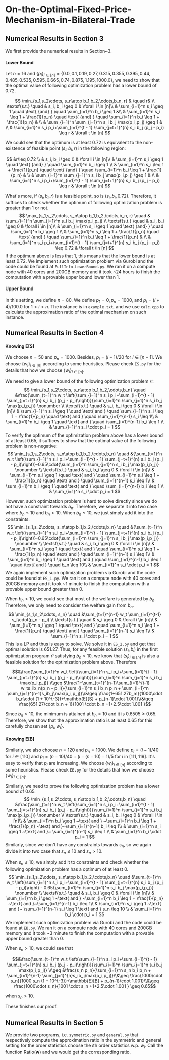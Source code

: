 # On-the-Optimal-Fixed-Price-Mechanism-in-Bilateral-Trade



## Numerical Results in Section 3

We first provide the numerical results in Section~3. 

#### Lower Bound

Let $n = 16$ and $\{p_i\}_{i\in [n]} = \{0.0, 0.1, 0.19, 0.27, 0.315, 0.355, 0.395, 0.44, 0.485, 0.535, 0.595, 0.665, 0.74, 0.875, 1.195, 1000.0\}$, we need to show that the optimal value of following optimization problem has a lower bound of $0.72$.

$$
\min_{s_1,s_2\cdots, s_n\atop b_1,b_2,\cdots,b_n, r} & \quad r&  \\
\textsf{s.t.} \quad  & s_i, b_i \geq 0 & \forall i \in [n]\\
& \sum_{i=1}^n s_i \geq 1 \quad \text{ {and} } \quad  \sum_{i=1}^n b_i \geq 1 &\\
& \sum_{i=1}^n s_i \leq 1 + \frac{1}{p_n} \quad \text{ {and} } \quad  \sum_{i=1}^n b_i \leq 1 + \frac{1}{p_n} &     \\
& \sum_{i=1}^n \sum_{j=1}^n s_i b_j \max(p_i,p_j) \geq 1 &    \\
& \sum_{i=1}^n s_i p_i+\sum_{i=1}^{t - 1} \sum_{j=t+1}^{n} s_i b_j (p_j - p_i) \leq r & \forall t \in [n]
$$


We could see that the optimum is at least $0.72$ is equivalent to the non-existence of feasible point $(s_i, b_i, r)$ in the following region:


$$
&r\leq 0.72  \\
  & s_i, b_i \geq 0 & \forall i \in [n]\\
& \sum_{i=1}^n s_i \geq 1 \quad \text{ {and} } \quad  \sum_{i=1}^n b_i \geq 1 \\
& \sum_{i=1}^n s_i \leq 1 + \frac{1}{p_n} \quad \text{ {and} } \quad  \sum_{i=1}^n b_i \leq 1 + \frac{1}{p_n} &     \\
& \sum_{i=1}^n \sum_{j=1}^n s_i b_j \max(p_i,p_j) \geq 1 &    \\
& \sum_{i=1}^n s_i p_i+\sum_{i=1}^{t - 1} \sum_{j=t+1}^{n} s_i b_j (p_j - p_i) \leq r & \forall t \in [n]
$$


What's more, if $(s_i, b_i, r)$ is a feasible point, so is $(s_i, b_i, 0.72)$. Therefore, it suffices to check whether the optimum of following optimization problem is greater than $1$ or not.
$$
\max_{s_1,s_2\cdots, s_n\atop b_1,b_2,\cdots,b_n, r} \quad & \sum_{i=1}^n \sum_{j=1}^n s_i b_j \max(p_i,p_j)   \\
\textsf{s.t.} \quad  & s_i, b_i \geq 0 & \forall i \in [n]\\
& \sum_{i=1}^n s_i \geq 1 \quad \text{ {and} } \quad  \sum_{i=1}^n b_i \geq 1 \\
& \sum_{i=1}^n s_i \leq 1 + \frac{1}{p_n} \quad \text{ {and} } \quad  \sum_{i=1}^n b_i \leq 1 + \frac{1}{p_n} &     \\
& \sum_{i=1}^n s_i p_i+\sum_{i=1}^{t - 1} \sum_{j=t+1}^{n} s_i b_j (p_j - p_i) \leq 0.72 & \forall t \in [n]
$$
If the optimum above is less that $1$, this means that the lower bound is at least $0.72$.  We implement such optimization problem via Gurobi and  the code could be found at ``` FullInfo-LowerBound.py ```.  We ran it on a compute node with 40 cores and 200GB memory and it took ~24 hours to finish the computation with a provable upper bound lower than $1$. 



#### Upper Bound

In this setting, we define $n = 80$. We define $p_1 = 0,p_n = 1000$, and $p_i = (i + 4) / 100.0$ for $1<i<n$.  The instance is in ``example.txt``, and we use ``calc.cpp`` to calculate the approximation ratio of the optimal mechanism on such instance.



## Numerical Results in Section 4

#### Knowing E[S]

We choose $n = 50$ and $p_n = 1000$. Besides, $p_i = (i - 1) / 20$ for $i\in [n - 1]$. We choose $\{w_i\}_{i\in[n]}$ according to some heuristics. Please check ``ES.py`` for the details that how we choose $\{w_i\}_{i\in [n]}$.

We need to give a lower bound of the following optimization problem $\mathcal{O}$:
$$
\min_{s_1,s_2\cdots, s_n\atop b_1,b_2,\cdots,b_n} \quad &\frac{\sum_{t=1}^n w_t \left(\sum_{i=1}^n s_i p_i+\sum_{i=1}^{t - 1} \sum_{j=t+1}^{n} s_i b_j (p_j - p_i)\right)}{\sum_{i=1}^n \sum_{j=1}^n s_i b_j \max(p_i,p_j)} \nonumber \\
\textsf{s.t.} \quad  & s_i, b_i \geq 0 & \forall i \in [n]\\
& \sum_{i=1}^n s_i \geq 1 \quad \text{ and } \quad \sum_{i=1}^n s_i \leq 1 + \frac{1}{p_n}  \quad \text{ and } \quad \sum_{i=1}^{n-1} s_i \leq 1\\
& \sum_{i=1}^n b_i \geq 1 \quad \text{ and } \quad \sum_{i=1}^{n-1} b_i \leq 1 \\
& \sum_{i=1}^n s_i \cdot p_i = 1
$$
To verify the optimum of the optimization problem above has a lower bound of at least $0.65$, it suffices to show that the optimal value of the following problem is non-negative:
$$
\min_{s_1,s_2\cdots, s_n\atop b_1,b_2,\cdots,b_n} \quad &{\sum_{t=1}^n w_t \left(\sum_{i=1}^n s_i p_i+\sum_{i=1}^{t - 1} \sum_{j=t+1}^{n} s_i b_j (p_j - p_i)\right)}-0.65\cdot{\sum_{i=1}^n \sum_{j=1}^n s_i b_j \max(p_i,p_j)} \nonumber \\
\textsf{s.t.} \quad  & s_i, b_i \geq 0 & \forall i \in [n]\\
& \sum_{i=1}^n s_i \geq 1 \quad \text{ and } \quad \sum_{i=1}^n s_i \leq 1 + \frac{1}{p_n}  \quad \text{ and } \quad \sum_{i=1}^{n-1} s_i \leq 1\\
& \sum_{i=1}^n b_i \geq 1 \quad \text{ and } \quad \sum_{i=1}^{n-1} b_i \leq 1 \\
& \sum_{i=1}^n s_i \cdot p_i = 1
$$


However, such optimization problem is hard to solve directly since we do not have a constraint towards $b_n$. Therefore, we separate it into two case where $b_n \leq 10$ and $b_n > 10$.  When $b_n\leq 10$, we just simply add it into the constraints.
$$
\min_{s_1,s_2\cdots, s_n\atop b_1,b_2,\cdots,b_n} \quad &{\sum_{t=1}^n w_t \left(\sum_{i=1}^n s_i p_i+\sum_{i=1}^{t - 1} \sum_{j=t+1}^{n} s_i b_j (p_j - p_i)\right)}-0.65\cdot{\sum_{i=1}^n \sum_{j=1}^n s_i b_j \max(p_i,p_j)} \nonumber \\
\textsf{s.t.} \quad  & s_i, b_i \geq 0 & \forall i \in [n]\\
& \sum_{i=1}^n s_i \geq 1 \quad \text{ and } \quad \sum_{i=1}^n s_i \leq 1 + \frac{1}{p_n}  \quad \text{ and } \quad \sum_{i=1}^{n-1} s_i \leq 1\\
& \sum_{i=1}^n b_i \geq 1 \quad \text{ and } \quad \sum_{i=1}^{n-1} b_i \leq 1 \quad \text{ and } \quad b_n \leq 10\\
& \sum_{i=1}^n s_i \cdot p_i = 1
$$
We again implement such optimization problem via Gurobi and  the code could be found at ``` ES_1.py ```.  We ran it on a compute node with 40 cores and 200GB memory and it took ~1 minute to finish the computation with a provable upper bound greater than $0$. 

When $b_n > 10$, we could see that most of the welfare is generated by $b_n$. Therefore, we only need to consider the welfare gain from $b_n$.
$$
\min_{s_1,s_2\cdots, s_n} \quad &\sum_{t=1}^{n-1} w_t \sum_{i=1}^{t-1} s_i\cdot(p_n - p_i)   \\
\textsf{s.t.} \quad  & s_i \geq 0 & \forall i \in [n]\\
& \sum_{i=1}^n s_i \geq 1 \quad \text{ and } \quad \sum_{i=1}^n s_i \leq 1 + \frac{1}{p_n}  \quad \text{ and } \quad \sum_{i=1}^{n-1} s_i \leq 1\\
& \sum_{i=1}^n s_i \cdot p_i = 1
$$
This is a LP and thus is easy to solve. We solve it in ``ES_2.py`` and get that optimal solution is $651.27$. Thus, for any feasible solution $(s_i,b_i)$ in the first optimization program $\mathcal{O}$ satisfying $b_n > 10$, we know that $(s_i)_{i\in [n]}$ is also a feasible solution for the optimization problem above. Therefore

$$&\frac{\sum_{t=1}^n w_t \left(\sum_{i=1}^n s_i p_i+\sum_{i=1}^{t - 1} \sum_{j=t+1}^{n} s_i b_j (p_j - p_i)\right)}{\sum_{i=1}^n \sum_{j=1}^n s_i b_j \max(p_i,p_j)} \\\geq &\frac{1+\sum_{t=1}^{n-1}\sum_{i=1}^{t-1} w_ts_ib_n(p_n - p_i)}{\sum_{i=1}^n  s_i b_n p_n + \sum_{i=1}^n \sum_{j=1}^{n-1}s_ib_j\max(p_i,p_j)}\\&\geq \frac{1+651.27b_m}{1000\cdot b_n\cdot (1 + 10^{-3})+\mathbb{E}[S] + p_{n-1}\cdot 1.001}\\&\geq \frac{651.27\cdot b_n + 1}{1001 \cdot b_n +1+2.5\cdot 1.001 }$$

Since $b_n > 10$, the minimum is attained at $b_n = 10$ and it is $0.6505 \geq 0.65$. Therefore, we show that the approximation ratio is at least $0.65$ for this carefully chosen set $\{p_i,w_i\}$.



#### Knowing E[B]

Similarly, we also choose $n = 120$ and $p_n = 1000$. We define $p_i = (i - 1)/40$ for $i\in[110]$ and $p_i = (n-10)/40+(i-(n-10)-1)/5$ for $i$ in $[111,119]$. It's easy to verify that $p_i$ are increasing. We choose $\{w_i\}_{i\in[n]}$ according to some heuristics. Please check ``EB.py`` for the details that how we choose $\{w_i\}_{i\in [n]}$.



Similarly, we need to prove the following optimization problem has a lower bound of $0.65$.
$$
\min_{s_1,s_2\cdots, s_n\atop b_1,b_2,\cdots,b_n} \quad &\frac{\sum_{t=1}^n w_t \left(\sum_{i=1}^n s_i p_i+\sum_{i=1}^{t - 1} \sum_{j=t+1}^{n} s_i b_j (p_j - p_i)\right)}{\sum_{i=1}^n \sum_{j=1}^n s_i b_j \max(p_i,p_j)} \nonumber \\
\textsf{s.t.} \quad  & s_i, b_i \geq 0 & \forall i \in [n]\\
& \sum_{i=1}^n b_i \geq 1 ~\text{  and  } ~\sum_{i=1}^n b_i \leq 1 + \frac{1}{p_n}  ~\text{ and }~\sum_{i=1}^{n-1} b_i \leq 1\\
& \sum_{i=1}^n s_i \geq 1 ~\text{  and  }~ \sum_{i=1}^{n-1} s_i \leq 1 \\
& \sum_{i=1}^n b_i \cdot p_i = 1
$$
Similarly, since we don't have any constraints towards $s_n$, so we again divide it into two case that $s_n \leq 10$ and $s_n > 10$.

When $s_n \leq 10$, we simply add it to constraints and check whether the following optimization problem has a optimum of at least $0$.
$$
\min_{s_1,s_2\cdots, s_n\atop b_1,b_2,\cdots,b_n} \quad &\sum_{t=1}^n w_t \left(\sum_{i=1}^n s_i p_i+\sum_{i=1}^{t - 1} \sum_{j=t+1}^{n} s_i b_j (p_j - p_i)\right) - 0.65{\sum_{i=1}^n \sum_{j=1}^n s_i b_j \max(p_i,p_j)} \nonumber \\
\textsf{s.t.} \quad  & s_i, b_i \geq 0 & \forall i \in [n]\\
& \sum_{i=1}^n b_i \geq 1 ~\text{  and  } ~\sum_{i=1}^n b_i \leq 1 + \frac{1}{p_n}  ~\text{ and }~\sum_{i=1}^{n-1} b_i \leq 1\\
& \sum_{i=1}^n s_i \geq 1 ~\text{  and  }~ \sum_{i=1}^{n-1} s_i  \leq 1 \text{ and } s_n \leq 10 \\
& \sum_{i=1}^n b_i \cdot p_i = 1
$$
We implement such optimization problem via Gurobi and  the code could be found at ``` EB.py ```.  We ran it on a compute node with 40 cores and 200GB memory and it took ~3 minute to finish the computation with a provable upper bound greater than $0$. 



When $s_n > 10$, we could see that 

$$&\frac{\sum_{t=1}^n w_t \left(\sum_{i=1}^n s_i p_i+\sum_{i=1}^{t - 1} \sum_{j=t+1}^{n} s_i b_j (p_j - p_i)\right)}{\sum_{i=1}^n \sum_{j=1}^n s_i b_j \max(p_i,p_j)} \\\geq &\frac{s_n p_n}{\sum_{i=1}^n  s_n b_i p_n + \sum_{i=1}^{n-1} \sum_{j=1}^{n}s_ib_j\max(p_i,p_j)}\\&\geq \frac{1000\cdot s_n}{1000 s_n (1 + 10^{-3})+\mathbb{E}[B] + p_{n-1}\cdot 1.001}\\&\geq \frac{1000\cdot s_n}{1001 \cdot s_n +1+2.5\cdot 1.001 } \geq 0.65$$

when $s_n > 10$.

These finishes our proof.



## Numerical Results in Section 5

We provide two programs, i.e. ``symmetric.py`` and ``general.py`` that respectively compute the approximation ratio in the symmetric and general setting for the order statistics choose the $i$th order statistics w.p. $w_i$.  Call the function $\text{Ratio}(\textbf{w})$ and we would get the corresponding ratio.


